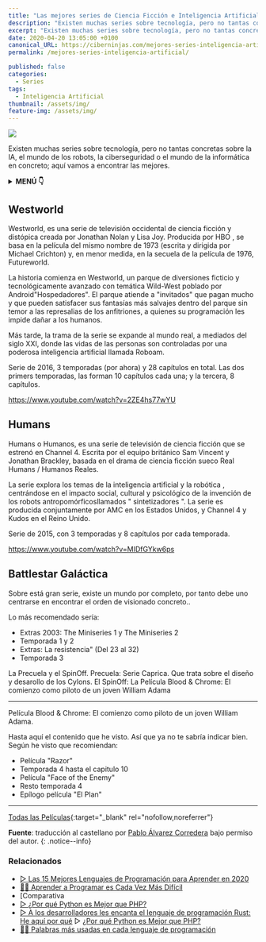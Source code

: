 ```yaml
---
title: "Las mejores series de Ciencia Ficción e Inteligencia Artificial"
description: "Existen muchas series sobre tecnología, pero no tantas concretas sobre la IA, el mundo de los robots, la ciberseguridad o el mundo de la informática en concreto; aquí vamos a encontrar las mejores."
excerpt: "Existen muchas series sobre tecnología, pero no tantas concretas sobre la IA, el mundo de los robots, la ciberseguridad o el mundo de la informática en concreto; aquí vamos a encontrar las mejores."
date: 2020-04-20 13:05:00 +0100
canonical_URL: https://ciberninjas.com/mejores-series-inteligencia-artificial/
permalink: /mejores-series-inteligencia-artificial/

published: false
categories:
  - Series
tags:
  - Inteligencia Artificial
thumbnail: /assets/img/
feature-img: /assets/img/
---
```


![]("")

Existen muchas series sobre tecnología, pero no tantas concretas sobre la IA, el mundo de los robots, la ciberseguridad o el mundo de la informática en concreto; aquí vamos a encontrar las mejores.

<details>
<summary><strong>MENÚ 👇</strong><span><a name="menu"></a></span></summary>
<nav class="menu">
  <ol>
    <li><a href="/mejores-sistemas-operativos-para-hackear/"></a></li>
    <li><a href="/mejores-sistemas-operativos-para-hackear/"></a></li>
  </ol>
</nav>
</details>

## **Westworld**

Westworld, es una serie de televisión occidental de ciencia ficción y distópica creada por Jonathan Nolan y Lisa Joy. Producida por HBO , se basa en la película del mismo nombre de 1973 (escrita y dirigida por Michael Crichton) y, en menor medida, en la secuela de la película de 1976, Futureworld.

La historia comienza en Westworld, un parque de diversiones ficticio y tecnológicamente avanzado con temática Wild-West poblado por Android"Hospedadores". El parque atiende a "invitados" que pagan mucho y que pueden satisfacer sus fantasías más salvajes dentro del parque sin temor a las represalias de los anfitriones, a quienes su programación les impide dañar a los humanos.

Más tarde, la trama de la serie se expande al mundo real, a mediados del siglo XXI, donde las vidas de las personas son controladas por una poderosa inteligencia artificial llamada Roboam.

Serie de 2016, 3 temporadas (por ahora) y 28 capítulos en total. Las dos primers temporadas, las forman 10 capítulos cada una; y la tercera, 8 capítulos.

https://www.youtube.com/watch?v=2ZE4hs77wYU

## **Humans**

Humans o Humanos, es una serie de televisión de ciencia ficción que se estrenó en Channel 4. Escrita por el equipo británico Sam Vincent y Jonathan Brackley, basada en el drama de ciencia ficción sueco Real Humans / Humanos Reales.

La serie explora los temas de la inteligencia artificial y la robótica , centrándose en el impacto social, cultural y psicológico de la invención de los robots antropomórficosllamados " sintetizadores ". La serie es producida conjuntamente por AMC en los Estados Unidos, y Channel 4 y Kudos en el Reino Unido.

Serie de 2015, con 3 temporadas y 8 capítulos por cada temporada.

https://www.youtube.com/watch?v=MIDfGYkw6ps

## **Battlestar Galáctica**

Sobre está gran serie, existe un mundo por completo, por tanto debe uno centrarse en encontrar el orden de visionado concreto..

Lo más recomendado sería: 
- Extras 2003: The Miniseries 1 y The Miniseries 2
- Temporada 1 y 2
- Extras: La resistencia" (Del 23 al 32)
- Temporada 3

La Precuela y el SpinOff. Precuela: Serie Caprica. Que trata sobre el diseño y desarollo de los Cylons. El SpinOff: La Película Blood & Chrome: El comienzo como piloto de un joven William Adama

---------------------
Película Blood & Chrome: El comienzo como piloto de un joven William Adama.

Hasta aquí el contenido que he visto. Así que ya no te sabría indicar bien. Según he visto que recomiendan:

- Película "Razor"
- Temporada 4 hasta el capitulo 10
- Película "Face of the Enemy"
- Resto temporada 4
- Epílogo película "El Plan"
--------------------------

[Todas las Películas](https://www.megadede.com/search/Battlestar%20Galactica){:target="_blank" rel="nofollow,noreferrer"}

<!-- 10 series populares sobre inteligencia artificial: https://www.analyticsvidhya.com/blog/2016/01/10-popular-tv-shows-data-science-artificial-intelligence/ -->
<!-- 20 mejores serie de netflix de 2019 https://www.youtube.com/watch?v=9HGN2LsCwj0 -->
<!-- Similares a MR Robot https://www.espinof.com/series-de-ficcion/mr-robot-5-titulos-para-mitigar-la-espera-entre-episodios -->

**Fuente**\: [](http://allendowney.blogspot.com.es/2018/02/learning-to-program-is-getting-harder.html "Aprender a Programar es Cada Vez Más Difícil por Allen Downey") traducci&oacute;n al castellano por [Pablo &Aacute;lvarez Corredera](https://kutt.it/ciberninjast) bajo permiso del autor.
{: .notice--info}

### Relacionados

* [▷ Las 15 Mejores Lenguajes de Programación para Aprender en 2020](/programar/)
* [👩‍💻 Aprender a Programar es Cada Vez Más Difícil](/aprender-a-programar-es-cada-vez-más-difícil/ "👩‍💻 Aprender a Programar es Cada Vez Más Difícil")
* [Comparativa
* [▷ ¿Por qué Python es Mejor que PHP?](desarrolladores-lenguaje-rust/ "👩‍💻 Aprender a Programar es Cada Vez Más Difícil")
* [▷ A los desarrolladores les encanta el lenguaje de programación Rust: He aquí por qué](/porque-python-es-mejor-que-php/ "👩‍💻 Aprender a Programar es Cada Vez Más Difícil")
▷ [¿Por qué Python es Mejor que PHP?](/porque-python-es-mejor-que-php/ "👩‍💻 Aprender a Programar es Cada Vez Más Difícil")
* [👨‍🎨 Palabras más usadas en cada lenguaje de programación](/palabras-lenguajes-programacion/ "👨‍🎨 Palabras más usadas en cada lenguaje de programación")
